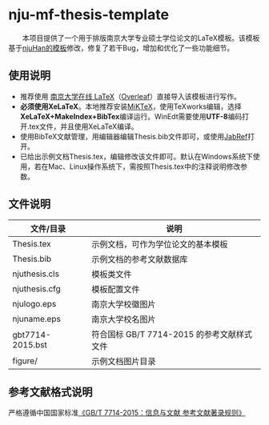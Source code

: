 # nju-mf-thesis-template

　　本项目提供了一个用于排版南京大学专业硕士学位论文的LaTeX模板。该模板基于[njuHan的模板](https://github.com/njuHan/njuthesis-nju-thesis-template)修改，修复了若干Bug，增加和优化了一些功能细节。

## 使用说明

* 推荐使用 [南京大学在线 LaTeX](https://tex.nju.edu.cn/)（[Overleaf](https://www.overleaf.com/)）直接导入该模板进行写作。
* **必须使用XeLaTeX**。本地推荐安装[MiKTeX](https://miktex.org/)，使用TeXworks编辑，选择**XeLaTeX+MakeIndex+BibTex**编译运行。WinEdt需要使用**UTF-8**编码打开.tex文件，并且使用XeLaTeX编译。
* 使用BibTeX文献管理，用编辑器编辑Thesis.bib文件即可，或使用[JabRef](https://www.jabref.org/)打开。
* 已给出示例文档Thesis.tex，编辑修改该文件即可。默认在Windows系统下使用，若在Mac、Linux操作系统下，需按照Thesis.tex中的注释说明修改参数。

## 文件说明

| 文件/目录 | 说明 |
| --- | --- |
| Thesis.tex | 示例文档，可作为学位论文的基本模板 |
| Thesis.bib | 示例文档的参考文献数据库 |
| njuthesis.cls | 模板类文件 |
| njuthesis.cfg | 模板配置文件 |
| njulogo.eps | 南京大学校徽图片 |
| njuname.eps | 南京大学校名图片 |
| gbt7714-2015.bst | 符合国标 GB/T 7714-2015 的参考文献样式文件 |
| figure/ | 示例文档图片目录 |

## 参考文献格式说明

严格遵循中国国家标准[《GB/T 7714-2015：信息与文献 参考文献著录规则》](https://github.com/codelumos/nju-mf-thesis-template/blob/main/%E3%80%90GB_T%207714-2015%E3%80%91%E4%BF%A1%E6%81%AF%E4%B8%8E%E6%96%87%E7%8C%AE%20%E5%8F%82%E8%80%83%E6%96%87%E7%8C%AE%E8%91%97%E5%BD%95%E8%A7%84%E5%88%99.pdf)
